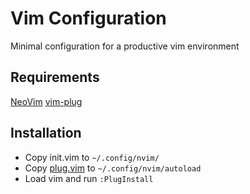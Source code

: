 # Vim Configuration
Minimal configuration for a productive vim environment

## Requirements
[NeoVim](https://github.com/neovim/neovim)
[vim-plug](https://github.com/junegunn/vim-plug)

## Installation
- Copy init.vim to `~/.config/nvim/`
- Copy [plug.vim](https://github.com/junegunn/vim-plug/blob/master/plug.vim) to `~/.config/nvim/autoload`
- Load vim and run `:PlugInstall`

